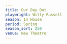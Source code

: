 ```yaml
---
title: Our Day Out
playwright: Willy Russell
season: In House
period: Spring
season_sort: 250
venue: New Theatre
---
```



